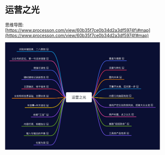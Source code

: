 # 运营之光

思维导图: [https://www.processon.com/view/60b35f7ce0b34d2a3df5974f\#map](https://www.processon.com/view/60b35f7ce0b34d2a3df5974f#map)

![](.gitbook/assets/yun-ying-zhi-guang-.png)

